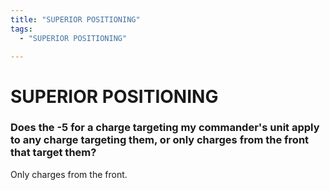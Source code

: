 ```yaml
---
title: "SUPERIOR POSITIONING"
tags:
  - "SUPERIOR POSITIONING"

---
```


# SUPERIOR POSITIONING

### Does the -5 for a charge targeting my commander's unit apply to any charge targeting them, or only charges from the front that target them? 


Only charges from the front.



